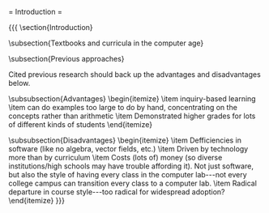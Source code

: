 = Introduction =

{{{
\section{Introduction}

\subsection{Textbooks and curricula in the computer age}


\subsection{Previous approaches}

Cited previous research should back up the advantages and disadvantages
below.


\subsubsection{Advantages}
\begin{itemize}
\item inquiry-based learning 
\item can do examples too large to do by hand, concentrating on the concepts
rather than arithmetic 
\item Demonstrated higher grades for lots of different kinds of students 
\end{itemize}

\subsubsection{Disadvantages}
\begin{itemize}
\item Defficiencies in software (like no algebra, vector fields, etc.) 
\item Driven by technology more than by curriculum 
\item Costs (lots of) money (so diverse institutions/high schools may have
trouble affording it). Not just software, but also the style of having
every class in the computer lab---not every college campus can transition
every class to a computer lab. 
\item Radical departure in course style---too radical for widespread adoption?
\end{itemize}
}}}
